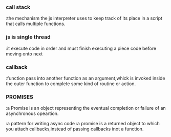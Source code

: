### call stack
:the mechanism the js interpreter uses to keep track of its place in a script that calls multiple functions.
### js is single thread
:it execute code in order and must finish executing a piece code before moving onto next


### callback

:function pass into another function as an argument,whick is invoked inside the outer function to complete some kind of routine or action.


### PROMISES
:a Promise is an object representing the eventual completion or failure of an asynchronous opeartion.

:a pattern for writing async code
:a promise is a returned object to which you attach callbacks,instead of passing callbacks inot a function.